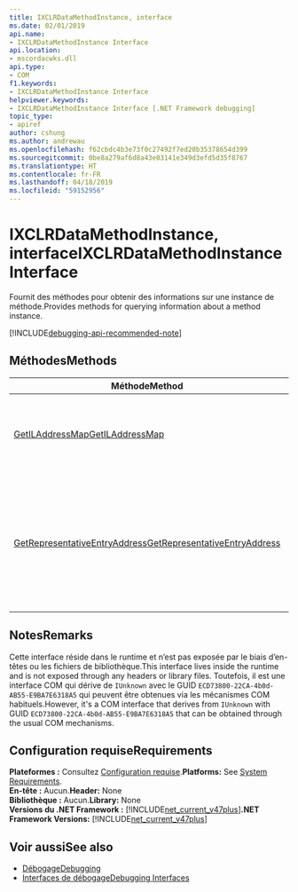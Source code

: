 ```yaml
---
title: IXCLRDataMethodInstance, interface
ms.date: 02/01/2019
api.name:
- IXCLRDataMethodInstance Interface
api.location:
- mscordacwks.dll
api.type:
- COM
f1.keywords:
- IXCLRDataMethodInstance Interface
helpviewer.keywords:
- IXCLRDataMethodInstance Interface [.NET Framework debugging]
topic_type:
- apiref
author: cshung
ms.author: andrewau
ms.openlocfilehash: f62cbdc4b3e73f0c27492f7ed20b35378654d399
ms.sourcegitcommit: 0be8a279af6d8a43e03141e349d3efd5d35f8767
ms.translationtype: HT
ms.contentlocale: fr-FR
ms.lasthandoff: 04/18/2019
ms.locfileid: "59152956"
---
```

# <a name="ixclrdatamethodinstance-interface"></a><span data-ttu-id="16615-102">IXCLRDataMethodInstance, interface</span><span class="sxs-lookup"><span data-stu-id="16615-102">IXCLRDataMethodInstance Interface</span></span>

<span data-ttu-id="16615-103">Fournit des méthodes pour obtenir des informations sur une instance de méthode.</span><span class="sxs-lookup"><span data-stu-id="16615-103">Provides methods for querying information about a method instance.</span></span>

[!INCLUDE[debugging-api-recommended-note](../../../../includes/debugging-api-recommended-note.md)]

## <a name="methods"></a><span data-ttu-id="16615-104">Méthodes</span><span class="sxs-lookup"><span data-stu-id="16615-104">Methods</span></span>

| <span data-ttu-id="16615-105">Méthode</span><span class="sxs-lookup"><span data-stu-id="16615-105">Method</span></span>                                                                                                                  | <span data-ttu-id="16615-106">Description</span><span class="sxs-lookup"><span data-stu-id="16615-106">Description</span></span>                                 |
| ----------------------------------------------------------------------------------------------------------------------- | ------------------------------------------- |
| [<span data-ttu-id="16615-107">GetILAddressMap</span><span class="sxs-lookup"><span data-stu-id="16615-107">GetILAddressMap</span></span>](../../../../docs/framework/unmanaged-api/debugging/ixclrdatamethodinstance-getiladdressmap-method.md) | <span data-ttu-id="16615-108">Obtient le langage intermédiaire aux informations de mappage d’adresse.</span><span class="sxs-lookup"><span data-stu-id="16615-108">Gets the IL to address mapping information.</span></span> |
| [<span data-ttu-id="16615-109">GetRepresentativeEntryAddress</span><span class="sxs-lookup"><span data-stu-id="16615-109">GetRepresentativeEntryAddress</span></span>](../../../../docs/framework/unmanaged-api/debugging/ixclrdatamethodinstance-getrepresentativeentryaddress-method.md) | <span data-ttu-id="16615-110">Obtient l’adresse de point d’entrée plus représentatif de la compilation native de tous les points d’entrée possibles pour une méthode.</span><span class="sxs-lookup"><span data-stu-id="16615-110">Gets the most representative entry point address for the native compilation of all the possible entry points for a method.</span></span> |

## <a name="remarks"></a><span data-ttu-id="16615-111">Notes</span><span class="sxs-lookup"><span data-stu-id="16615-111">Remarks</span></span>

<span data-ttu-id="16615-112">Cette interface réside dans le runtime et n’est pas exposée par le biais d’en-têtes ou les fichiers de bibliothèque.</span><span class="sxs-lookup"><span data-stu-id="16615-112">This interface lives inside the runtime and is not exposed through any headers or library files.</span></span> <span data-ttu-id="16615-113">Toutefois, il est une interface COM qui dérive de `IUnknown` avec le GUID `ECD73800-22CA-4b0d-AB55-E9BA7E6318A5` qui peuvent être obtenues via les mécanismes COM habituels.</span><span class="sxs-lookup"><span data-stu-id="16615-113">However, it's a COM interface that derives from `IUnknown` with GUID `ECD73800-22CA-4b0d-AB55-E9BA7E6318A5` that can be obtained through the usual COM mechanisms.</span></span>

## <a name="requirements"></a><span data-ttu-id="16615-114">Configuration requise</span><span class="sxs-lookup"><span data-stu-id="16615-114">Requirements</span></span>

<span data-ttu-id="16615-115">**Plateformes :** Consultez [Configuration requise](../../../../docs/framework/get-started/system-requirements.md).</span><span class="sxs-lookup"><span data-stu-id="16615-115">**Platforms:** See [System Requirements](../../../../docs/framework/get-started/system-requirements.md).</span></span>  
<span data-ttu-id="16615-116">**En-tête :** Aucun.</span><span class="sxs-lookup"><span data-stu-id="16615-116">**Header:** None</span></span>  
<span data-ttu-id="16615-117">**Bibliothèque :** Aucun.</span><span class="sxs-lookup"><span data-stu-id="16615-117">**Library:** None</span></span>  
<span data-ttu-id="16615-118">**Versions du .NET Framework :** [!INCLUDE[net_current_v47plus](../../../../includes/net-current-v47plus.md)]</span><span class="sxs-lookup"><span data-stu-id="16615-118">**.NET Framework Versions:** [!INCLUDE[net_current_v47plus](../../../../includes/net-current-v47plus.md)]</span></span>  

## <a name="see-also"></a><span data-ttu-id="16615-119">Voir aussi</span><span class="sxs-lookup"><span data-stu-id="16615-119">See also</span></span>

- [<span data-ttu-id="16615-120">Débogage</span><span class="sxs-lookup"><span data-stu-id="16615-120">Debugging</span></span>](../../../../docs/framework/unmanaged-api/debugging/index.md)
- [<span data-ttu-id="16615-121">Interfaces de débogage</span><span class="sxs-lookup"><span data-stu-id="16615-121">Debugging Interfaces</span></span>](../../../../docs/framework/unmanaged-api/debugging/debugging-interfaces.md)
